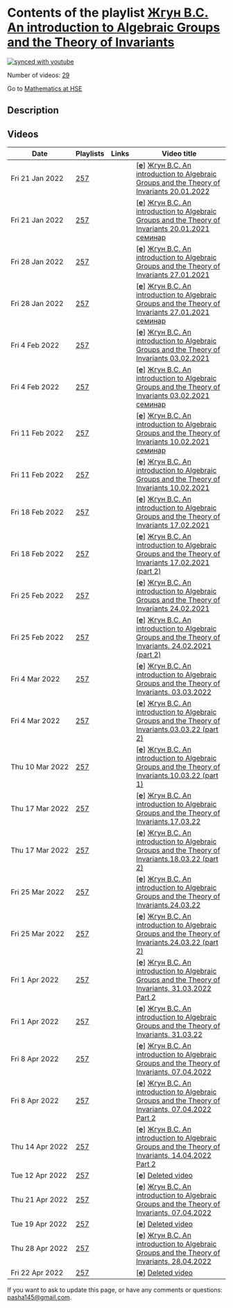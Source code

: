 # Contents of the playlist [Жгун В.С. An introduction to Algebraic Groups and the Theory of Invariants](https://www.youtube.com/playlist?list=PLq3E5oubNNoCQSMk79ZHkVqtPH_7FNwkk)

[![synced with youtube](https://img.shields.io/github/last-commit/mathphysschool/mathphysschool.github.io/autoupdate1?label=synced%20with%20youtube)](https://github.com/mathphysschool/mathphysschool.github.io/commits/autoupdate1)

Number of videos: [29](#videos)

Go to [Mathematics at HSE](../README.md)

## Description



## Videos

|Date|Playlists|Links|Video title|
|---|---|---|---|
| Fri&nbsp;21&nbsp;Jan&nbsp;2022 | [257](../playlists/257 "Жгун В.С. An introduction to Algebraic Groups and the Theory of Invariants") |  | [[**e**](https://studio.youtube.com/video/g9sSw759q6o/edit "Edit")] [Жгун В.С. An introduction to Algebraic Groups and the Theory of Invariants 20.01.2022](https://www.youtube.com/watch?v=g9sSw759q6o&list=PLq3E5oubNNoCQSMk79ZHkVqtPH_7FNwkk) |
| Fri&nbsp;21&nbsp;Jan&nbsp;2022 | [257](../playlists/257 "Жгун В.С. An introduction to Algebraic Groups and the Theory of Invariants") |  | [[**e**](https://studio.youtube.com/video/-BaT33NV9Qw/edit "Edit")] [Жгун В.С. An introduction to Algebraic Groups and the Theory of Invariants 20.01.2021 семинар](https://www.youtube.com/watch?v=-BaT33NV9Qw&list=PLq3E5oubNNoCQSMk79ZHkVqtPH_7FNwkk) |
| Fri&nbsp;28&nbsp;Jan&nbsp;2022 | [257](../playlists/257 "Жгун В.С. An introduction to Algebraic Groups and the Theory of Invariants") |  | [[**e**](https://studio.youtube.com/video/xWtQIDaNvU0/edit "Edit")] [Жгун В.С. An introduction to Algebraic Groups and the Theory of Invariants 27.01.2021](https://www.youtube.com/watch?v=xWtQIDaNvU0&list=PLq3E5oubNNoCQSMk79ZHkVqtPH_7FNwkk) |
| Fri&nbsp;28&nbsp;Jan&nbsp;2022 | [257](../playlists/257 "Жгун В.С. An introduction to Algebraic Groups and the Theory of Invariants") |  | [[**e**](https://studio.youtube.com/video/OZWHYn-h0Mk/edit "Edit")] [Жгун В.С. An introduction to Algebraic Groups and the Theory of Invariants 27.01.2021 семинар](https://www.youtube.com/watch?v=OZWHYn-h0Mk&list=PLq3E5oubNNoCQSMk79ZHkVqtPH_7FNwkk) |
| Fri&nbsp;4&nbsp;Feb&nbsp;2022 | [257](../playlists/257 "Жгун В.С. An introduction to Algebraic Groups and the Theory of Invariants") |  | [[**e**](https://studio.youtube.com/video/ZPwAhC4fXog/edit "Edit")] [Жгун В.С. An introduction to Algebraic Groups and the Theory of Invariants 03.02.2021](https://www.youtube.com/watch?v=ZPwAhC4fXog&list=PLq3E5oubNNoCQSMk79ZHkVqtPH_7FNwkk) |
| Fri&nbsp;4&nbsp;Feb&nbsp;2022 | [257](../playlists/257 "Жгун В.С. An introduction to Algebraic Groups and the Theory of Invariants") |  | [[**e**](https://studio.youtube.com/video/KDtyTz4jWm0/edit "Edit")] [Жгун В.С. An introduction to Algebraic Groups and the Theory of Invariants 03.02.2021 семинар](https://www.youtube.com/watch?v=KDtyTz4jWm0&list=PLq3E5oubNNoCQSMk79ZHkVqtPH_7FNwkk) |
| Fri&nbsp;11&nbsp;Feb&nbsp;2022 | [257](../playlists/257 "Жгун В.С. An introduction to Algebraic Groups and the Theory of Invariants") |  | [[**e**](https://studio.youtube.com/video/bsAvb9WX1fo/edit "Edit")] [Жгун В.С. An introduction to Algebraic Groups and the Theory of Invariants 10.02.2021 семинар](https://www.youtube.com/watch?v=bsAvb9WX1fo&list=PLq3E5oubNNoCQSMk79ZHkVqtPH_7FNwkk) |
| Fri&nbsp;11&nbsp;Feb&nbsp;2022 | [257](../playlists/257 "Жгун В.С. An introduction to Algebraic Groups and the Theory of Invariants") |  | [[**e**](https://studio.youtube.com/video/VAl836WFyjY/edit "Edit")] [Жгун В.С. An introduction to Algebraic Groups and the Theory of Invariants 10.02.2021](https://www.youtube.com/watch?v=VAl836WFyjY&list=PLq3E5oubNNoCQSMk79ZHkVqtPH_7FNwkk) |
| Fri&nbsp;18&nbsp;Feb&nbsp;2022 | [257](../playlists/257 "Жгун В.С. An introduction to Algebraic Groups and the Theory of Invariants") |  | [[**e**](https://studio.youtube.com/video/PhbwvMFHL6k/edit "Edit")] [Жгун В.С. An introduction to Algebraic Groups and the Theory of Invariants 17.02.2021](https://www.youtube.com/watch?v=PhbwvMFHL6k&list=PLq3E5oubNNoCQSMk79ZHkVqtPH_7FNwkk) |
| Fri&nbsp;18&nbsp;Feb&nbsp;2022 | [257](../playlists/257 "Жгун В.С. An introduction to Algebraic Groups and the Theory of Invariants") |  | [[**e**](https://studio.youtube.com/video/z0gIefiPi1o/edit "Edit")] [Жгун В.С. An introduction to Algebraic Groups and the Theory of Invariants 17.02.2021 (part 2)](https://www.youtube.com/watch?v=z0gIefiPi1o&list=PLq3E5oubNNoCQSMk79ZHkVqtPH_7FNwkk) |
| Fri&nbsp;25&nbsp;Feb&nbsp;2022 | [257](../playlists/257 "Жгун В.С. An introduction to Algebraic Groups and the Theory of Invariants") |  | [[**e**](https://studio.youtube.com/video/M5muIJA61NY/edit "Edit")] [Жгун В.С. An introduction to Algebraic Groups and the Theory of Invariants 24.02.2021](https://www.youtube.com/watch?v=M5muIJA61NY&list=PLq3E5oubNNoCQSMk79ZHkVqtPH_7FNwkk) |
| Fri&nbsp;25&nbsp;Feb&nbsp;2022 | [257](../playlists/257 "Жгун В.С. An introduction to Algebraic Groups and the Theory of Invariants") |  | [[**e**](https://studio.youtube.com/video/Q3uMO4bdwuA/edit "Edit")] [Жгун В.С. An introduction to Algebraic Groups and the Theory of Invariants. 24.02.2021 (part 2)](https://www.youtube.com/watch?v=Q3uMO4bdwuA&list=PLq3E5oubNNoCQSMk79ZHkVqtPH_7FNwkk) |
| Fri&nbsp;4&nbsp;Mar&nbsp;2022 | [257](../playlists/257 "Жгун В.С. An introduction to Algebraic Groups and the Theory of Invariants") |  | [[**e**](https://studio.youtube.com/video/jbWmUXW1Zh0/edit "Edit")] [Жгун В.С. An introduction to Algebraic Groups and the Theory of Invariants. 03.03.2022](https://www.youtube.com/watch?v=jbWmUXW1Zh0&list=PLq3E5oubNNoCQSMk79ZHkVqtPH_7FNwkk) |
| Fri&nbsp;4&nbsp;Mar&nbsp;2022 | [257](../playlists/257 "Жгун В.С. An introduction to Algebraic Groups and the Theory of Invariants") |  | [[**e**](https://studio.youtube.com/video/6d60K7jMR04/edit "Edit")] [Жгун В.С. An introduction to Algebraic Groups and the Theory of Invariants.03.03.22 (part 2)](https://www.youtube.com/watch?v=6d60K7jMR04&list=PLq3E5oubNNoCQSMk79ZHkVqtPH_7FNwkk) |
| Thu&nbsp;10&nbsp;Mar&nbsp;2022 | [257](../playlists/257 "Жгун В.С. An introduction to Algebraic Groups and the Theory of Invariants") |  | [[**e**](https://studio.youtube.com/video/kLyKcaPRPnM/edit "Edit")] [Жгун В.С. An introduction to Algebraic Groups and the Theory of Invariants.10.03.22 (part 1)](https://www.youtube.com/watch?v=kLyKcaPRPnM&list=PLq3E5oubNNoCQSMk79ZHkVqtPH_7FNwkk) |
| Thu&nbsp;17&nbsp;Mar&nbsp;2022 | [257](../playlists/257 "Жгун В.С. An introduction to Algebraic Groups and the Theory of Invariants") |  | [[**e**](https://studio.youtube.com/video/Fs1SUg2Z71U/edit "Edit")] [Жгун В.С. An introduction to Algebraic Groups and the Theory of Invariants.17.03.22](https://www.youtube.com/watch?v=Fs1SUg2Z71U&list=PLq3E5oubNNoCQSMk79ZHkVqtPH_7FNwkk) |
| Thu&nbsp;17&nbsp;Mar&nbsp;2022 | [257](../playlists/257 "Жгун В.С. An introduction to Algebraic Groups and the Theory of Invariants") |  | [[**e**](https://studio.youtube.com/video/OxDfj1b29TQ/edit "Edit")] [Жгун В.С. An introduction to Algebraic Groups and the Theory of Invariants.18.03.22 (part 2)](https://www.youtube.com/watch?v=OxDfj1b29TQ&list=PLq3E5oubNNoCQSMk79ZHkVqtPH_7FNwkk) |
| Fri&nbsp;25&nbsp;Mar&nbsp;2022 | [257](../playlists/257 "Жгун В.С. An introduction to Algebraic Groups and the Theory of Invariants") |  | [[**e**](https://studio.youtube.com/video/6gzKUSqJbAE/edit "Edit")] [Жгун В.С. An introduction to Algebraic Groups and the Theory of Invariants.24.03.22](https://www.youtube.com/watch?v=6gzKUSqJbAE&list=PLq3E5oubNNoCQSMk79ZHkVqtPH_7FNwkk) |
| Fri&nbsp;25&nbsp;Mar&nbsp;2022 | [257](../playlists/257 "Жгун В.С. An introduction to Algebraic Groups and the Theory of Invariants") |  | [[**e**](https://studio.youtube.com/video/qflV_5kmhFA/edit "Edit")] [Жгун В.С. An introduction to Algebraic Groups and the Theory of Invariants.24.03.22 (part 2)](https://www.youtube.com/watch?v=qflV_5kmhFA&list=PLq3E5oubNNoCQSMk79ZHkVqtPH_7FNwkk) |
| Fri&nbsp;1&nbsp;Apr&nbsp;2022 | [257](../playlists/257 "Жгун В.С. An introduction to Algebraic Groups and the Theory of Invariants") |  | [[**e**](https://studio.youtube.com/video/dFRyi4grfF0/edit "Edit")] [Жгун В.С. An introduction to Algebraic Groups and the Theory of Invariants, 31.03.2022 Part 2](https://www.youtube.com/watch?v=dFRyi4grfF0&list=PLq3E5oubNNoCQSMk79ZHkVqtPH_7FNwkk "Жгун В.С. An introduction to Algebraic Groups and the Theory of Invariants, 31.03.2022") |
| Fri&nbsp;1&nbsp;Apr&nbsp;2022 | [257](../playlists/257 "Жгун В.С. An introduction to Algebraic Groups and the Theory of Invariants") |  | [[**e**](https://studio.youtube.com/video/9DO2IhAQpcs/edit "Edit")] [Жгун В.С. An introduction to Algebraic Groups and the Theory of Invariants. 31.03.22](https://www.youtube.com/watch?v=9DO2IhAQpcs&list=PLq3E5oubNNoCQSMk79ZHkVqtPH_7FNwkk) |
| Fri&nbsp;8&nbsp;Apr&nbsp;2022 | [257](../playlists/257 "Жгун В.С. An introduction to Algebraic Groups and the Theory of Invariants") |  | [[**e**](https://studio.youtube.com/video/dqrST1nqssw/edit "Edit")] [Жгун В.С. An introduction to Algebraic Groups and the Theory of Invariants, 07.04.2022](https://www.youtube.com/watch?v=dqrST1nqssw&list=PLq3E5oubNNoCQSMk79ZHkVqtPH_7FNwkk "Жгун В.С. An introduction to Algebraic Groups and the Theory of Invariants, 07.04.2022") |
| Fri&nbsp;8&nbsp;Apr&nbsp;2022 | [257](../playlists/257 "Жгун В.С. An introduction to Algebraic Groups and the Theory of Invariants") |  | [[**e**](https://studio.youtube.com/video/Ne1Ui-yypNo/edit "Edit")] [Жгун В.С. An introduction to Algebraic Groups and the Theory of Invariants, 07.04.2022 Part 2](https://www.youtube.com/watch?v=Ne1Ui-yypNo&list=PLq3E5oubNNoCQSMk79ZHkVqtPH_7FNwkk "Жгун В.С. An introduction to Algebraic Groups and the Theory of Invariants, 07.04.2022") |
| Thu&nbsp;14&nbsp;Apr&nbsp;2022 | [257](../playlists/257 "Жгун В.С. An introduction to Algebraic Groups and the Theory of Invariants") |  | [[**e**](https://studio.youtube.com/video/03A8ja3iAQo/edit "Edit")] [Жгун В.С. An introduction to Algebraic Groups and the Theory of Invariants, 14.04.2022 Part 2](https://www.youtube.com/watch?v=03A8ja3iAQo&list=PLq3E5oubNNoCQSMk79ZHkVqtPH_7FNwkk "Жгун В.С. An introduction to Algebraic Groups and the Theory of Invariants, 14.04.2022") |
| Tue&nbsp;12&nbsp;Apr&nbsp;2022 | [257](../playlists/257 "Жгун В.С. An introduction to Algebraic Groups and the Theory of Invariants") |  | [[**e**](https://studio.youtube.com/video/aGVFOXy6eUo/edit "Edit")] [Deleted video](https://www.youtube.com/watch?v=aGVFOXy6eUo&list=PLq3E5oubNNoCQSMk79ZHkVqtPH_7FNwkk "This video is unavailable.") |
| Thu&nbsp;21&nbsp;Apr&nbsp;2022 | [257](../playlists/257 "Жгун В.С. An introduction to Algebraic Groups and the Theory of Invariants") |  | [[**e**](https://studio.youtube.com/video/W1tR5qv5ioU/edit "Edit")] [Жгун В.С. An introduction to Algebraic Groups and the Theory of Invariants, 07.04.2022](https://www.youtube.com/watch?v=W1tR5qv5ioU&list=PLq3E5oubNNoCQSMk79ZHkVqtPH_7FNwkk "Жгун В.С. An introduction to Algebraic Groups and the Theory of Invariants, 07.04.2022") |
| Tue&nbsp;19&nbsp;Apr&nbsp;2022 | [257](../playlists/257 "Жгун В.С. An introduction to Algebraic Groups and the Theory of Invariants") |  | [[**e**](https://studio.youtube.com/video/Pdz4ZRmPutA/edit "Edit")] [Deleted video](https://www.youtube.com/watch?v=Pdz4ZRmPutA&list=PLq3E5oubNNoCQSMk79ZHkVqtPH_7FNwkk "This video is unavailable.") |
| Thu&nbsp;28&nbsp;Apr&nbsp;2022 | [257](../playlists/257 "Жгун В.С. An introduction to Algebraic Groups and the Theory of Invariants") |  | [[**e**](https://studio.youtube.com/video/CPmiTlt5vz8/edit "Edit")] [Жгун В.С. An introduction to Algebraic Groups and the Theory of Invariants, 28.04.2022](https://www.youtube.com/watch?v=CPmiTlt5vz8&list=PLq3E5oubNNoCQSMk79ZHkVqtPH_7FNwkk "Жгун В.С. An introduction to Algebraic Groups and the Theory of Invariants, 07.04.2022") |
| Fri&nbsp;22&nbsp;Apr&nbsp;2022 | [257](../playlists/257 "Жгун В.С. An introduction to Algebraic Groups and the Theory of Invariants") |  | [[**e**](https://studio.youtube.com/video/1woVN0FZ_8A/edit "Edit")] [Deleted video](https://www.youtube.com/watch?v=1woVN0FZ_8A&list=PLq3E5oubNNoCQSMk79ZHkVqtPH_7FNwkk "This video is unavailable.") |


 If you want to ask to update this page, or have any comments or questions: <pasha145@gmail.com>.